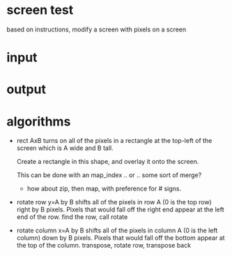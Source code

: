 # screen test #
based on instructions, modify a screen with pixels on a screen




# input  #

# output #

# algorithms #
* rect AxB turns on all of the pixels in a rectangle at the top-left of the screen which is A wide and B tall.

  Create a rectangle in this shape, and overlay it onto the screen.

  This can be done with an map_index  .. or .. some sort of merge?
  * how about zip, then map, with preference for # signs.
 * rotate row y=A by B shifts all of the pixels in row A (0 is the top row) right by B pixels. Pixels that would fall off the right end appear at the left end of the row.
 find the row, call rotate
* rotate column x=A by B shifts all of the pixels in column A (0 is the left column) down by B pixels. Pixels that would fall off the bottom appear at the top of the column.
 transpose, rotate row, transpose back

